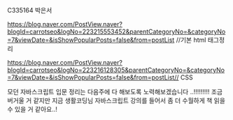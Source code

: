 C335164 박은서

https://blog.naver.com/PostView.naver?blogId=carrotseo&logNo=223215553452&parentCategoryNo=&categoryNo=7&viewDate=&isShowPopularPosts=false&from=postList //기본 html 태그정리

https://blog.naver.com/PostView.naver?blogId=carrotseo&logNo=223216128305&parentCategoryNo=&categoryNo=7&viewDate=&isShowPopularPosts=false&from=postList// CSS


모던 자바스크립트 입문 정리는 다음주에 다 해보도록 노력해보겠습니다 ..!!!!!!!!! 조금 버거울 거 같지만 지금 생활코딩님 자바스크립트 강의를 들어서 좀 더 수월하게 책 읽을 수 있을 거 같아요..!
